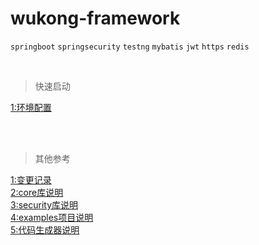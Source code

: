 wukong-framework
===


`springboot` `springsecurity` `testng`  `mybatis` `jwt` `https` `redis`

<br>

>快速启动

[1:环境配置](reference/readme.md "开打环境配置文档")


<br>
<br>

>其他参考

[1:变更记录](reference/log.md "开打变更记录文档")<br>
[2:core库说明](wukong-core/readme.md )<br>
[3:security库说明](wukong-security/readme.md )<br>
[4:examples项目说明](wukong-examples/readme.md )<br>
[5:代码生成器说明](wukong-generator/readme.md )<br>


<br>

